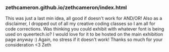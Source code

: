 ### zethcameron.github.io/zethcameron/index.html

This was just a last min idea, all good if doesn't work for AND/OR! Also as a disclaimer, I dropped out of all my creative coding classes so I am all for code corrections. Was thinking you could exhibit with whatever font is being used on queertech.io? I would love for it to be hosted on the main exhibition page anyway :) Again, no stress if it doesn't work! Thanks so much for your consideration <3 Zeth
